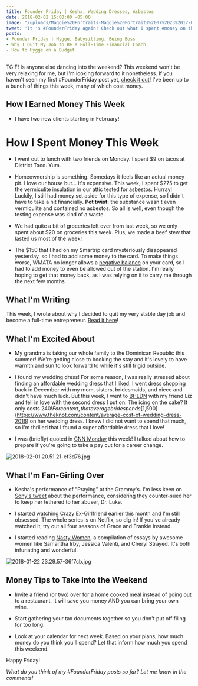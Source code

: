 ```yaml
---
title: Founder Friday | Kesha, Wedding Dresses, Asbestos
date: 2018-02-02 15:00:00 -05:00
image: "/uploads/Maggie%20Portraits-Maggie%20Portraits%2007%2023%2017-0023.jpg"
tweet: 'It''s #FounderFriday again! Check out what I spent #money on this week. '
posts:
- Founder Friday | Hygge, Babysitting, Being Boss
- Why I Quit My Job to Be a Full-Time Financial Coach
- How to Hygge on a Budget
---
```


TGIF! Is anyone else dancing into the weekend? This weekend won't be very relaxing for me, but I'm looking forward to it nonetheless. If you haven't seen my first #FounderFriday post yet, [check it out](https://www.maggiegermano.com/blog/founder-friday-january-26th-2018/)! I've been up to a bunch of things this week, many of which cost money.

## How I Earned Money This Week

* I have two new clients starting in February!

# How I Spent Money This Week

* I went out to lunch with two friends on Monday. I spent $9 on tacos at District Taco. Yum.

* Homeownership is something. Somedays it feels like an actual money pit. I love our house but... it's expensive. This week, I spent $275 to get the vermiculite insulation in our attic tested for asbestos. Hurray! Luckily, I still had money set aside for this type of expense, so I didn't have to take a hit financially. **Pot twist:** the substance wasn't even vermiculite and contained no asbestos. So all is well, even though the testing expense was kind of a waste.

* We had quite a bit of groceries left over from last week, so we only spent about $20 on groceries this week. Plus, we made a beef stew that lasted us most of the week!

* The $150 that I had on my Smartrip card mysteriously disappeared yesterday, so I had to add some money to the card. To make things worse, WMATA no longer allows a [negative balance](https://www.washingtonpost.com/news/dr-gridlock/wp/2017/11/24/amid-fare-crackdown-metro-to-do-away-with-negative-balances-on-smartrip-cards/) on your card, so I had to add money to even be allowed out of the station. I'm really hoping to get that money back, as I was relying on it to carry me through the next few months.

## What I'm Writing

This week, I wrote about why I decided to quit my very stable day job and become a full-time entrepreneur. [Read it here](https://www.maggiegermano.com/blog/why-i-quit-my-day-job/)!

## What I'm Excited About

* My grandma is taking our whole family to the Dominican Republic this summer! We're getting close to booking the stay and it's lovely to have warmth and sun to look forward to while it's still frigid outside.

* I found my wedding dress! For some reason, I was really stressed about finding an affordable wedding dress that I liked. I went dress shopping back in December with my mom, sisters, bridesmaids, and niece and didn't have much luck. But this week, I went to [BHLDN](https://www.bhldn.com/) with my friend Liz and fell in love with the second dress I put on. The icing on the cake? It only costs $240! For context, that average bride spends [$1,500](https://www.theknot.com/content/average-cost-of-wedding-dress-2016) on her wedding dress. I knew I did not want to spend that much, so I'm thrilled that I found a super affordable dress that I love!

* I was (briefly) quoted in [CNN Monday](http://money.cnn.com/2018/02/01/pf/new-career-budget-lower-paycheck/index.html) this week! I talked about how to prepare if you're going to take a pay cut for a career change.

![2018-02-01 20.51.21-ef3d76.jpg](/uploads/2018-02-01%2020.51.21-ef3d76.jpg)

## What I'm Fan-Girling Over

* Kesha's performance of "Praying" at the Grammy's. I'm less keen on [Sony's tweet](https://www.spin.com/2018/01/grammys-2018-kesha-dr-luke-sony-music-tweet/) about the performance, considering they counter-sued her to keep her tethered to her abuser, Dr. Luke.

* I started watching Crazy Ex-Girlfriend earlier this month and I'm still obsessed. The whole series is on Netflix, so dig in! If you've already watched it, try out all four seasons of Grace and Frankie instead.

* I started reading [Nasty Women](https://www.amazon.com/Nasty-Women-Feminism-Resistance-Revolution/dp/1250155509), a compilation of essays by awesome women like Samantha Irby, Jessica Valenti, and Cheryl Strayed. It's both infuriating and wonderful.

![2018-01-22 23.29.57-36f7cb.jpg](/uploads/2018-01-22%2023.29.57-36f7cb.jpg)

## Money Tips to Take Into the Weekend

* Invite a friend (or two) over for a home cooked meal instead of going out to a restaurant. It will save you money AND you can bring your own wine.

* Start gathering your tax documents together so you don't put off filing for too long.

* Look at your calendar for next week. Based on your plans, how much money do you think you'll spend? Let that inform how much you spend this weekend.

Happy Friday!

*What do you think of my #FounderFriday posts so far? Let me know in the comments!*